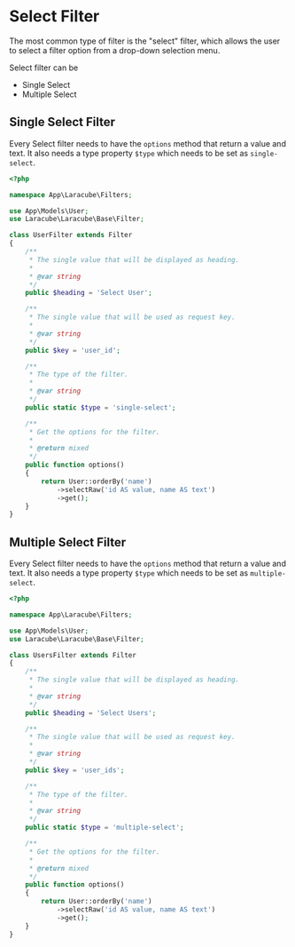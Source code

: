 # Select Filter

The most common type of filter is the "select" filter, which allows the user to select a filter option from a drop-down selection menu.

Select filter can be

- Single Select
- Multiple Select

## Single Select Filter

Every Select filter needs to have the `options` method that return a value and text.
It also needs a type property `$type` which needs to be set as `single-select`.

```php
<?php

namespace App\Laracube\Filters;

use App\Models\User;
use Laracube\Laracube\Base\Filter;

class UserFilter extends Filter
{
    /**
     * The single value that will be displayed as heading.
     *
     * @var string
     */
    public $heading = 'Select User';

    /**
     * The single value that will be used as request key.
     *
     * @var string
     */
    public $key = 'user_id';

    /**
     * The type of the filter.
     *
     * @var string
     */
    public static $type = 'single-select';

    /**
     * Get the options for the filter.
     *
     * @return mixed
     */
    public function options()
    {
        return User::orderBy('name')
            ->selectRaw('id AS value, name AS text')
            ->get();
    }
}
```

## Multiple Select Filter

Every Select filter needs to have the `options` method that return a value and text.
It also needs a type property `$type` which needs to be set as `multiple-select`.

```php
<?php

namespace App\Laracube\Filters;

use App\Models\User;
use Laracube\Laracube\Base\Filter;

class UsersFilter extends Filter
{
    /**
     * The single value that will be displayed as heading.
     *
     * @var string
     */
    public $heading = 'Select Users';

    /**
     * The single value that will be used as request key.
     *
     * @var string
     */
    public $key = 'user_ids';

    /**
     * The type of the filter.
     *
     * @var string
     */
    public static $type = 'multiple-select';

    /**
     * Get the options for the filter.
     *
     * @return mixed
     */
    public function options()
    {
        return User::orderBy('name')
            ->selectRaw('id AS value, name AS text')
            ->get();
    }
}
```
